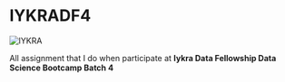 # IYKRADF4

![IYKRA](https://user-images.githubusercontent.com/65242973/91042681-611df180-e63c-11ea-9281-64386c68170a.png)

All assignment that I do when participate at **Iykra Data Fellowship Data Science Bootcamp Batch 4**



